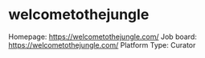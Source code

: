 # welcometothejungle

Homepage: https://welcometothejungle.com/
Job board: https://welcometothejungle.com/
Platform Type: Curator